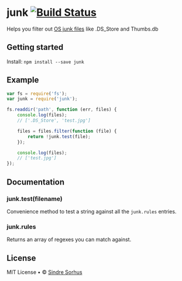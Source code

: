 # junk [![Build Status](https://secure.travis-ci.org/sindresorhus/junk.png?branch=master)](http://travis-ci.org/sindresorhus/junk)

Helps you filter out [OS junk files](test.js) like .DS_Store and Thumbs.db



## Getting started

Install: `npm install --save junk`


## Example

```js
var fs = require('fs');
var junk = require('junk');

fs.readdir('path', function (err, files) {
	console.log(files);
	// ['.DS_Store', 'test.jpg']

	files = files.filter(function (file) {
		return !junk.test(file);
	});

	console.log(files);
	// ['test.jpg']
});
```


## Documentation


### junk.test(filename)

Convenience method to test a string against all the `junk.rules` entries.


### junk.rules

Returns an array of regexes you can match against.


## License

MIT License • © [Sindre Sorhus](http://sindresorhus.com)
